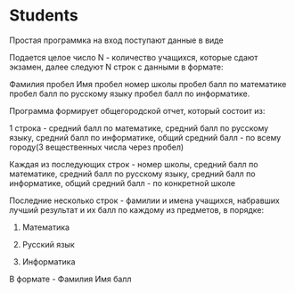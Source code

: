 # Students
Простая программка на вход поступают данные в виде

Подается целое число N - количество учащихся, которые сдают экзамен, далее следуют N строк с данными в формате:

Фамилия пробел Имя пробел номер школы пробел балл по математике пробел балл по русскому языку пробел балл по информатике.


Программа формирует общегородской отчет, который состоит из:

1 строка - средний балл по математике, средний балл по русскому языку, средний балл по информатике, общий средний балл - по всему городу(3 вещественных числа через пробел)

Каждая из последующих строк - номер школы, средний балл по математике, средний балл по русскому языку, средний балл по информатике, общий средний балл - по конкретной школе

Последние несколько строк - фамилии и имена учащихся, набравших лучший результат и их балл по каждому из предметов, в порядке:

1) Математика

2) Русский язык

3) Информатика

В формате - Фамилия Имя балл



